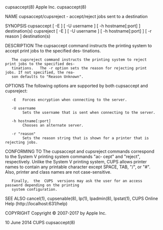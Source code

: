cupsaccept(8)                                 Apple Inc.                                 cupsaccept(8)

NAME
       cupsaccept/cupsreject - accept/reject jobs sent to a destination

SYNOPSIS
       cupsaccept [ -E ] [ -U username ] [ -h hostname[:port] ] destination(s)
       cupsreject [ -E ] [ -U username ] [ -h hostname[:port] ] [ -r reason ] destination(s)

DESCRIPTION
       The cupsaccept command instructs the printing system to accept print jobs to the specified des‐
       tinations.

       The cupsreject command instructs the printing system to reject print jobs to the specified des‐
       tinations.   The -r option sets the reason for rejecting print jobs. If not specified, the rea‐
       son defaults to "Reason Unknown".

OPTIONS
       The following options are supported by both cupsaccept and cupsreject:

       -E   Forces encryption when connecting to the server.

       -U username
            Sets the username that is sent when connecting to the server.

       -h hostname[:port]
            Chooses an alternate server.

       -r "reason"
            Sets the reason string that is shown for a printer that is rejecting jobs.

CONFORMING TO
       The cupsaccept and cupsreject commands correspond to the System V printing system commands "ac‐
       cept"  and  "reject",  respectively.   Unlike the System V printing system, CUPS allows printer
       names to contain any printable character except SPACE, TAB, "/", or  "#".   Also,  printer  and
       class names are not case-sensitive.

       Finally,  the  CUPS  versions may ask the user for an access password depending on the printing
       system configuration.

SEE ALSO
       cancel(1), cupsenable(8), lp(1), lpadmin(8), lpstat(1),
       CUPS Online Help (http://localhost:631/help)

COPYRIGHT
       Copyright © 2007-2017 by Apple Inc.

10 June 2014                                     CUPS                                    cupsaccept(8)
